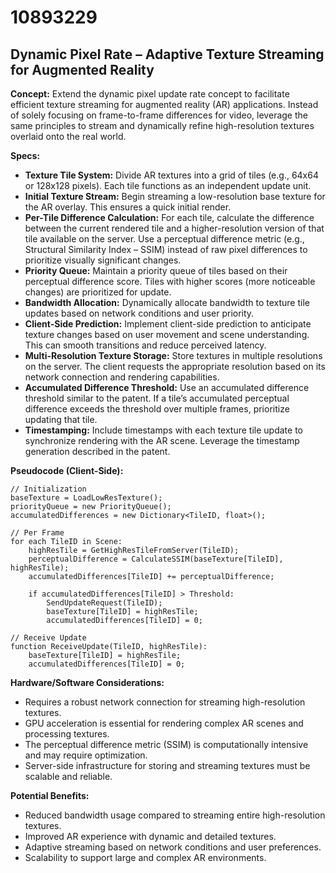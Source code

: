 # 10893229

## Dynamic Pixel Rate – Adaptive Texture Streaming for Augmented Reality

**Concept:** Extend the dynamic pixel update rate concept to facilitate efficient texture streaming for augmented reality (AR) applications. Instead of solely focusing on frame-to-frame differences for video, leverage the same principles to stream and dynamically refine high-resolution textures overlaid onto the real world.

**Specs:**

*   **Texture Tile System:** Divide AR textures into a grid of tiles (e.g., 64x64 or 128x128 pixels). Each tile functions as an independent update unit.
*   **Initial Texture Stream:** Begin streaming a low-resolution base texture for the AR overlay. This ensures a quick initial render.
*   **Per-Tile Difference Calculation:** For each tile, calculate the difference between the current rendered tile and a higher-resolution version of that tile available on the server. Use a perceptual difference metric (e.g., Structural Similarity Index – SSIM) instead of raw pixel differences to prioritize visually significant changes.
*   **Priority Queue:** Maintain a priority queue of tiles based on their perceptual difference score. Tiles with higher scores (more noticeable changes) are prioritized for update.
*   **Bandwidth Allocation:** Dynamically allocate bandwidth to texture tile updates based on network conditions and user priority.
*   **Client-Side Prediction:** Implement client-side prediction to anticipate texture changes based on user movement and scene understanding. This can smooth transitions and reduce perceived latency.
*   **Multi-Resolution Texture Storage:** Store textures in multiple resolutions on the server. The client requests the appropriate resolution based on its network connection and rendering capabilities.
*   **Accumulated Difference Threshold:** Use an accumulated difference threshold similar to the patent. If a tile’s accumulated perceptual difference exceeds the threshold over multiple frames, prioritize updating that tile.
*   **Timestamping:** Include timestamps with each texture tile update to synchronize rendering with the AR scene. Leverage the timestamp generation described in the patent.

**Pseudocode (Client-Side):**

```
// Initialization
baseTexture = LoadLowResTexture();
priorityQueue = new PriorityQueue();
accumulatedDifferences = new Dictionary<TileID, float>();

// Per Frame
for each TileID in Scene:
    highResTile = GetHighResTileFromServer(TileID);
    perceptualDifference = CalculateSSIM(baseTexture[TileID], highResTile);
    accumulatedDifferences[TileID] += perceptualDifference;

    if accumulatedDifferences[TileID] > Threshold:
        SendUpdateRequest(TileID);
        baseTexture[TileID] = highResTile;
        accumulatedDifferences[TileID] = 0;

// Receive Update
function ReceiveUpdate(TileID, highResTile):
    baseTexture[TileID] = highResTile;
    accumulatedDifferences[TileID] = 0;
```

**Hardware/Software Considerations:**

*   Requires a robust network connection for streaming high-resolution textures.
*   GPU acceleration is essential for rendering complex AR scenes and processing textures.
*   The perceptual difference metric (SSIM) is computationally intensive and may require optimization.
*   Server-side infrastructure for storing and streaming textures must be scalable and reliable.

**Potential Benefits:**

*   Reduced bandwidth usage compared to streaming entire high-resolution textures.
*   Improved AR experience with dynamic and detailed textures.
*   Adaptive streaming based on network conditions and user preferences.
*   Scalability to support large and complex AR environments.